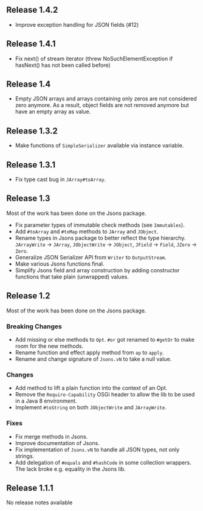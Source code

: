 Release 1.4.2
-------------
- Improve exception handling for JSON fields (#12)

Release 1.4.1
-------------
- Fix next() of stream iterator (threw NoSuchElementException if hasNext() has not been called before)

Release 1.4
-----------

- Empty JSON arrays and arrays containing only zeros are not considered zero anymore.
  As a result, object fields are not removed anymore but have an empty array as value.

Release 1.3.2
-------------

- Make functions of `SimpleSerializer` available via instance variable.

Release 1.3.1
-------------

- Fix type cast bug in `JArray#toArray`.

Release 1.3
-----------

Most of the work has been done on the Jsons package.

- Fix parameter types of immutable check methods (see `Immutables`).
- Add `#toArray` and `#toMap` methods to `JArray` and `JObject`. 
- Rename types in Jsons package to better reflect the type hierarchy. `JArrayWrite` -> `JArray`, `JObjectWrite` -> `JObject`, `JField` -> `Field`, `JZero` -> `Zero`.
- Generalize JSON Serializer API from `Writer` to `OutputStream`.
- Make various Jsons functions final.
- Simplify Jsons field and array construction by adding constructor functions that take plain (unwrapped) values.


Release 1.2
-----------

Most of the work has been done on the Jsons package.

### Breaking Changes

- Add missing or else methods to `Opt`.
  `#or` got renamed to `#getOr` to make room for the new methods.
- Rename function and effect apply method from `ap` to `apply`.
- Rename and change signature of `Jsons.vN` to take a null value.
     
### Changes

- Add method to lift a plain function into the context of an Opt.
- Remove the `Require-Capability` OSGi header to allow the lib to be used in a Java 8 environment.
- Implement `#toString` on both `JObjectWrite` and `JArrayWrite`.

### Fixes
     
- Fix merge methods in Jsons.
- Improve documentation of Jsons.
- Fix implementation of `Jsons.vN` to handle all JSON types, not only strings.
- Add delegation of `#equals` and `#hashCode` in some collection wrappers.
  The lack broke e.g. equality in the Jsons lib.  
   

Release 1.1.1
-------------

No release notes available



